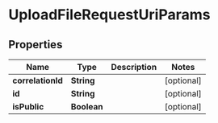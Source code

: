 

# UploadFileRequestUriParams


## Properties

| Name | Type | Description | Notes |
|------------ | ------------- | ------------- | -------------|
|**correlationId** | **String** |  |  [optional] |
|**id** | **String** |  |  [optional] |
|**isPublic** | **Boolean** |  |  [optional] |



